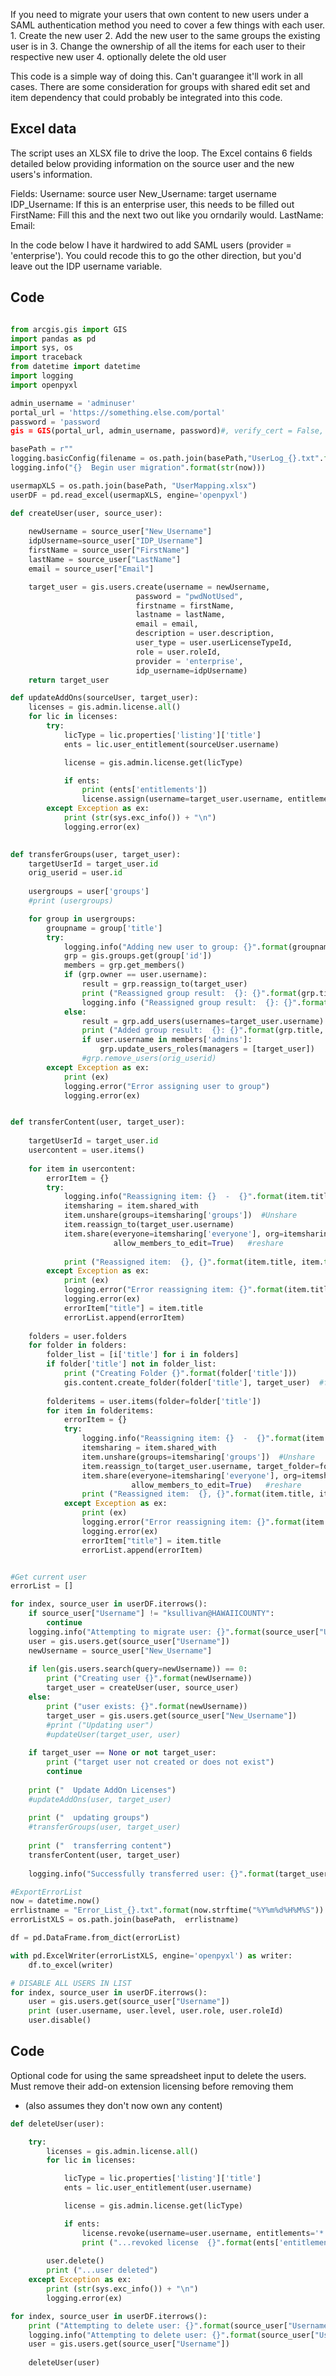 If you need to migrate your users that own content to new users under a SAML authentication method you need to cover a few things with each user. 
    1. Create the new user
    2. Add the new user to the same groups the existing user is in
    3. Change the ownership of all the items for each user to their respective new user
    4. optionally delete the old user

This code is a simple way of doing this.  Can't guarangee it'll work in all cases.  There are some consideration for groups with shared edit set and item dependency that could probably be integrated into this code.

## Excel data

The script uses an XLSX file to drive the loop.  The Excel contains 6 fields detailed below providing information on the source user and the new users's information. 

Fields: 
Username:  source user
New_Username:  target username
IDP_Username:  If this is an enterprise user, this needs to be filled out
FirstName:  Fill this and the next two out like you orndarily would. 
LastName:
Email:  

In the code below I have it hardwired to add SAML users  (provider = 'enterprise').  You could recode this to go the other direction, but you'd leave out the IDP username variable. 

## Code

```python

from arcgis.gis import GIS
import pandas as pd
import sys, os
import traceback
from datetime import datetime
import logging
import openpyxl

admin_username = 'adminuser'
portal_url = 'https://something.else.com/portal'
password = 'password
gis = GIS(portal_url, admin_username, password)#, verify_cert = False, expiration = 9999)

basePath = r""
logging.basicConfig(filename = os.path.join(basePath,"UserLog_{}.txt".format(now.strftime("%Y%m%d%H%M%S"))), level=logging.INFO)
logging.info("{}  Begin user migration".format(str(now)))

usermapXLS = os.path.join(basePath, "UserMapping.xlsx")
userDF = pd.read_excel(usermapXLS, engine='openpyxl')

def createUser(user, source_user):
    
    newUsername = source_user["New_Username"]
    idpUsername=source_user["IDP_Username"]
    firstName = source_user["FirstName"]
    lastName = source_user["LastName"]
    email = source_user["Email"]

    target_user = gis.users.create(username = newUsername,
                            password = "pwdNotUsed",
                            firstname = firstName,
                            lastname = lastName,
                            email = email,
                            description = user.description,
                            user_type = user.userLicenseTypeId,
                            role = user.roleId,
                            provider = 'enterprise',
                            idp_username=idpUsername)
    return target_user

def updateAddOns(sourceUser, target_user):
    licenses = gis.admin.license.all()
    for lic in licenses:
        try:
            licType = lic.properties['listing']['title']
            ents = lic.user_entitlement(sourceUser.username)

            license = gis.admin.license.get(licType)

            if ents:
                print (ents['entitlements'])
                license.assign(username=target_user.username, entitlements=ents['entitlements'])
        except Exception as ex:
            print (str(sys.exc_info()) + "\n")
            logging.error(ex)
    

def transferGroups(user, target_user):
    targetUserId = target_user.id
    orig_userid = user.id
    
    usergroups = user['groups']
    #print (usergroups)

    for group in usergroups:
        groupname = group['title']
        try:
            logging.info("Adding new user to group: {}".format(groupname))
            grp = gis.groups.get(group['id'])
            members = grp.get_members()
            if (grp.owner == user.username):
                result = grp.reassign_to(target_user)
                print ("Reassigned group result:  {}: {}".format(grp.title, result))
                logging.info ("Reassigned group result:  {}: {}".format(grp.title, result))
            else:
                result = grp.add_users(usernames=target_user.username)
                print ("Added group result:  {}: {}".format(grp.title, result))
                if user.username in members['admins']:
                    grp.update_users_roles(managers = [target_user])
                #grp.remove_users(orig_userid)
        except Exception as ex:
            print (ex)
            logging.error("Error assigning user to group")
            logging.error(ex) 


def transferContent(user, target_user):
    
    targetUserId = target_user.id
    usercontent = user.items()
    
    for item in usercontent:
        errorItem = {}
        try:
            logging.info("Reassigning item: {}  -  {}".format(item.title, item.type))
            itemsharing = item.shared_with
            item.unshare(groups=itemsharing['groups'])  #Unshare
            item.reassign_to(target_user.username)
            item.share(everyone=itemsharing['everyone'], org=itemsharing['org'], groups=itemsharing['groups'], 
                       allow_members_to_edit=True)   #reshare
            
            print ("Reassigned item:  {}, {}".format(item.title, item.type))
        except Exception as ex:
            print (ex)
            logging.error("Error reassigning item: {}".format(item.title))
            logging.error(ex)
            errorItem["title"] = item.title
            errorList.append(errorItem)
            
    folders = user.folders
    for folder in folders:
        folder_list = [i['title'] for i in folders]
        if folder['title'] not in folder_list:
            print ("Creating Folder {}".format(folder['title']))
            gis.content.create_folder(folder['title'], target_user)  #folder doesn't exist
            
        folderitems = user.items(folder=folder['title'])
        for item in folderitems:
            errorItem = {}
            try:
                logging.info("Reassigning item: {}  -  {}".format(item.title, item.type))
                itemsharing = item.shared_with
                item.unshare(groups=itemsharing['groups'])  #Unshare
                item.reassign_to(target_user.username, target_folder=folder['title'])
                item.share(everyone=itemsharing['everyone'], org=itemsharing['org'], groups=itemsharing['groups'], 
                           allow_members_to_edit=True)   #reshare
                print ("Reassigned item:  {}, {}".format(item.title, item.type))
            except Exception as ex:
                print (ex)
                logging.error("Error reassigning item: {}".format(item.title))
                logging.error(ex)
                errorItem["title"] = item.title
                errorList.append(errorItem)


#Get current user
errorList = []

for index, source_user in userDF.iterrows():
    if source_user["Username"] != "ksullivan@HAWAIICOUNTY":
        continue
    logging.info("Attempting to migrate user: {}".format(source_user["Username"]))
    user = gis.users.get(source_user["Username"])
    newUsername = source_user["New_Username"]
    
    if len(gis.users.search(query=newUsername)) == 0:
        print ("Creating user {}".format(newUsername))
        target_user = createUser(user, source_user)
    else:
        print ("user exists: {}".format(newUsername))
        target_user = gis.users.get(source_user["New_Username"])
        #print ("Updating user")
        #updateUser(target_user, user)
        
    if target_user == None or not target_user:
        print ("target user not created or does not exist")
        continue
        
    print ("  Update AddOn Licenses")
    #updateAddOns(user, target_user)
    
    print ("  updating groups")
    #transferGroups(user, target_user)
    
    print ("  transferring content")
    transferContent(user, target_user)
    
    logging.info("Successfully transferred user: {}".format(target_user.username))

#ExportErrorList
now = datetime.now()
errlistname = "Error_List_{}.txt".format(now.strftime("%Y%m%d%H%M%S"))
errorListXLS = os.path.join(basePath,  errlistname)

df = pd.DataFrame.from_dict(errorList)

with pd.ExcelWriter(errorListXLS, engine='openpyxl') as writer:
    df.to_excel(writer)

# DISABLE ALL USERS IN LIST
for index, source_user in userDF.iterrows():
    user = gis.users.get(source_user["Username"])
    print (user.username, user.level, user.role, user.roleId)
    user.disable()
```

## Code
Optional code for using the same spreadsheet input to delete the users. 
Must remove their add-on extension licensing before removing them
   - (also assumes they don't now own any content)

```python
def deleteUser(user):

    try:
        licenses = gis.admin.license.all()
        for lic in licenses:

            licType = lic.properties['listing']['title']
            ents = lic.user_entitlement(user.username)

            license = gis.admin.license.get(licType)

            if ents:
                license.revoke(username=user.username, entitlements='*')
                print ("...revoked license  {}".format(ents['entitlements']))
        
        user.delete()
        print ("...user deleted")
    except Exception as ex:
        print (str(sys.exc_info()) + "\n")
        logging.error(ex)

for index, source_user in userDF.iterrows():
    print ("Attempting to delete user: {}".format(source_user["Username"]))
    logging.info("Attempting to delete user: {}".format(source_user["Username"]))
    user = gis.users.get(source_user["Username"])
    
    deleteUser(user)
    
```
